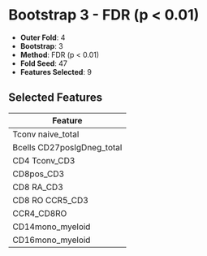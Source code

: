 # Bootstrap 3 - FDR (p < 0.01)

- **Outer Fold**: 4
- **Bootstrap**: 3
- **Method**: FDR (p < 0.01)
- **Fold Seed**: 47
- **Features Selected**: 9

## Selected Features

| Feature |
|---------|
| Tconv naive_total |
| Bcells CD27posIgDneg_total |
| CD4 Tconv_CD3 |
| CD8pos_CD3 |
| CD8 RA_CD3 |
| CD8 RO CCR5_CD3 |
| CCR4_CD8RO |
| CD14mono_myeloid |
| CD16mono_myeloid |
